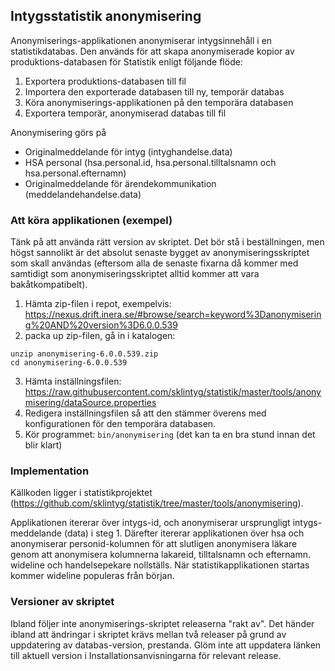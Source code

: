 ## Intygsstatistik anonymisering

Anonymiserings-applikationen anonymiserar intygsinnehåll i en statistikdatabas. Den används för att skapa anonymiserade kopior av produktions-databasen för Statistik enligt följande flöde:

1. Exportera produktions-databasen till fil
2. Importera den exporterade databasen till ny, temporär databas
3. Köra anonymiserings-applikationen på den temporära databasen
4. Exportera temporär, anonymiserad databas till fil

Anonymisering görs på
* Originalmeddelande för intyg (intyghandelse.data)
* HSA personal (hsa.personal.id, hsa.personal.tilltalsnamn och hsa.personal.efternamn)
* Originalmeddelande för ärendekommunikation (meddelandehandelse.data)

### Att köra applikationen (exempel)

Tänk på att använda rätt version av skriptet. Det bör stå i beställningen, men högst sannolikt är det absolut senaste bygget av anonymiseringsskriptet som skall användas (eftersom alla de senaste fixarna då kommer med samtidigt som anonymiseringsskriptet alltid kommer att vara bakåtkompatibelt).

1. Hämta zip-filen i repot, exempelvis:
https://nexus.drift.inera.se/#browse/search=keyword%3Danonymisering%20AND%20version%3D6.0.0.539
2. packa up zip-filen, gå in i katalogen: 
```
unzip anonymisering-6.0.0.539.zip
cd anonymisering-6.0.0.539
```
3. Hämta inställningsfilen: https://raw.githubusercontent.com/sklintyg/statistik/master/tools/anonymisering/dataSource.properties
4. Redigera inställningsfilen så att den stämmer överens med konfigurationen för den temporära databasen.
5. Kör programmet: `bin/anonymisering` (det kan ta en bra stund innan det blir klart)

### Implementation

Källkoden ligger i statistikprojektet (https://github.com/sklintyg/statistik/tree/master/tools/anonymisering).

Applikationen itererar över intygs-id, och anonymiserar ursprungligt intygs-meddelande (data) i steg 1.
Därefter itererar applikationen över hsa och anonymiserar personid-kolumnen för att slutligen anonymisera läkare genom att anonymisera kolumnerna lakareid, tilltalsnamn och efternamn.
wideline och handelsepekare nollställs.
När statistikapplikationen startas kommer wideline populeras från början.

### Versioner av skriptet

Ibland följer inte anonymiserings-skriptet releaserna "rakt av". Det händer ibland att ändringar i skriptet krävs mellan två releaser på grund av uppdatering av databas-version, prestanda. Glöm inte att uppdatera länken till aktuell version i Installationsanvisningarna för relevant release.

